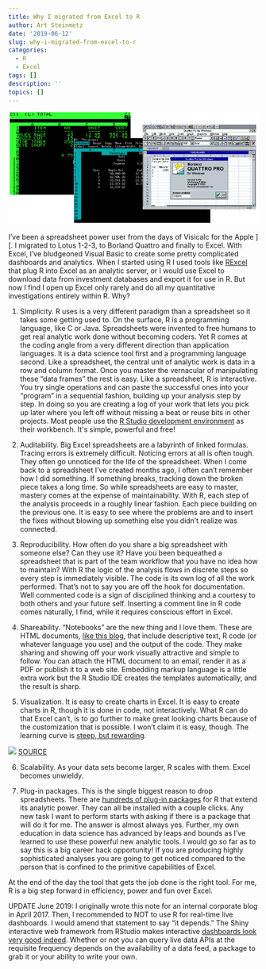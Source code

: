```yaml
---
title: Why I migrated from Excel to R
author: Art Steinmetz
date: '2019-06-12'
slug: why-i-migrated-from-excel-to-r
categories:
  - R
  - Excel
tags: []
description: ''
topics: []
---
```

![Old Spreadsheets](img/spreadsheet_mosaic.png)

I’ve been a spreadsheet power user from the days of Visicalc for the Apple ][.  I migrated to Lotus 1-2-3, to Borland Quattro and finally to Excel.  With Excel, I’ve bludgeoned Visual Basic to create some pretty complicated dashboards and analytics.  When I started using R I used tools like [RExcel](http://rcom.univie.ac.at/) that plug R into Excel as an analytic server, or I would use Excel to download data from investment databases and export it for use in R.  But now I find I open up Excel only rarely and do all my quantitative investigations entirely within R.  Why?

1. Simplicity.  R uses is a very different paradigm than a spreadsheet so it takes some getting used to.  On the surface, R is a programming language, like C or Java.  Spreadsheets were invented to free humans to get real analytic work done without becoming coders.  Yet R comes at the coding angle from a very different direction than application languages.  It is a data science tool first and a programming language second.  Like a spreadsheet, the central unit of analytic work is data in a row and column format.  Once you master the vernacular of manipulating these “data frames” the rest is easy.  Like a spreadsheet, R is interactive.  You try single operations and can paste the successful ones into your “program” in a sequential fashion, building up your analysis step by step.  In doing so you are creating a log of your work that lets you pick up later where you left off without missing a beat or reuse bits in other projects. Most people use the [R Studio development environment](https://www.rstudio.com/products/rstudio/) as their workbench. It's simple, powerful and free!

2. Auditability.  Big Excel spreadsheets are a labyrinth of linked formulas.  Tracing errors is extremely difficult.  Noticing errors at all is often tough.  They often go unnoticed for the life of the spreadsheet.  When I come back to a spreadsheet I’ve created months ago, I often can’t remember how I did something. If something breaks, tracking down the broken piece takes a long time.  So while spreadsheets are easy to master, mastery comes at the expense of maintainability.  With R, each step of the analysis proceeds in a roughly linear fashion.  Each piece building on the previous one.  It is easy to see where the problems are and to insert the fixes without blowing up something else you didn’t realize was connected.

3. Reproducibility.  How often do you share a big spreadsheet with someone else?  Can they use it? Have you been bequeathed a spreadsheet that is part of the team workflow that you have no idea how to maintain?  With R the logic of the analysis flows in discrete steps so every step is immediately visible.  The code is its own log of all the work performed.  That’s not to say you are off the hook for documentation.  Well commented code is a sign of disciplined thinking and a courtesy to both others and your future self.  Inserting a comment line in R code comes naturally, I find, while it requires conscious effort in Excel.

4. Shareability.  “Notebooks” are the new thing and I love them.  These are HTML documents, [like this blog](https://outsiderdata.netlify.com/), that include descriptive text, R code (or whatever language you use) and the output of the code.  They make sharing and showing off your work visually attractive and simple to follow. You can attach the HTML document to an email, render it as a PDF or publish it to a web site.  Embedding markup language is a little extra work but the R Studio IDE creates the templates automatically, and the result is sharp.

5. Visualization.  It is easy to create charts in Excel.  It is easy to create charts in R, though it is done in code, not interactively.  What R can do that Excel can’t, is to go further to make great looking charts because of the customization that is possible.  I won’t claim it is easy, though.  The learning curve is [steep, but rewarding](http://r-statistics.co/Top50-Ggplot2-Visualizations-MasterList-R-Code.html).

![](http://r-statistics.co/screenshots/ggplot_masterlist_2.png)
[SOURCE](https://r-statistics.co/Top50-Ggplot2-Visualizations-MasterList-R-Code.html)

6. Scalability.  As your data sets become larger, R scales with them.  Excel becomes unwieldy.

7. Plug-in packages.  This is the single biggest reason to drop spreadsheets.  There are [hundreds of plug-in packages](https://cran.r-project.org/web/packages/available_packages_by_name.html) for R that extend its analytic power.  They can all be installed with a couple clicks.  Any new task I want to perform starts with asking if there is a package that will do it for me.  The answer is almost always yes.  Further, my own education in data science has advanced by leaps and bounds as I’ve learned to use these powerful new analytic tools.  I would go so far as to say this is a big career hack opportunity!  If you are producing highly sophisticated analyses you are going to get noticed compared to the person that is confined to the primitive capabilities of Excel.  

At the end of the day the tool that gets the job done is the right tool.  For me, R is a big step forward in efficiency, power and fun over Excel.

UPDATE June 2019: I originally wrote this note for an internal corporate blog in April 2017.  Then, I recommended to NOT to use R for real-time live dashboards.  I would amend that statement to say “it depends.”  The Shiny interactive web framework from RStudio makes interactive [dashboards look very good indeed](https://www.rstudio.com/products/shiny/shiny-user-showcase/).  Whether or not you can query live data APIs at the requisite frequency depends on the availability of a data feed, a package to grab it or your ability to write your own. 

